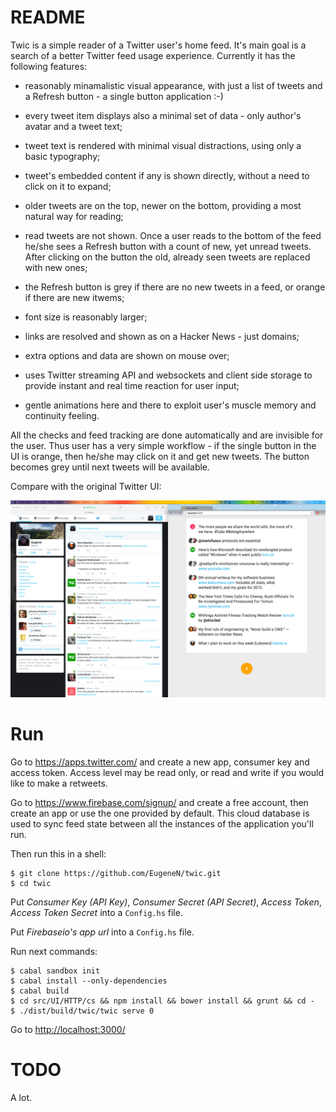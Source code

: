 # README #

Twic is a simple reader of a Twitter user's home feed. It's main goal is a search of a better Twitter feed usage experience. Currently it has the following features:

- reasonably minamalistic visual appearance, with just a list of tweets and a Refresh button - a single button application :-)

- every tweet item displays also a minimal set of data - only author's avatar and a tweet text;

- tweet text is rendered with minimal visual distractions, using only a basic typography;

- tweet's embedded content if any is shown directly, without a need to click on it to expand;

- older tweets are on the top, newer on the bottom, providing a most natural way for reading;

- read tweets are not shown. Once a user reads to the bottom of the feed he/she sees a Refresh button with a count of new, yet unread tweets. After clicking on the button the old, already seen tweets are replaced with new ones;

- the Refresh button is grey if there are no new tweets in a feed, or orange if there are new itwems;

- font size is reasonably larger;

- links are resolved and shown as on a Hacker News - just domains;

- extra options and data are shown on mouse over;

- uses Twitter streaming API and websockets and client side storage to provide instant and real time reaction for user input;

- gentle animations here and there to exploit user's muscle memory and continuity feeling.

All the checks and feed tracking are done automatically and are invisible for the user. Thus user has a very simple workflow - if the single button in the UI is orange, then he/she may click on it and get new tweets. The button becomes grey until next tweets will be available.

Compare with the original Twitter UI:

<img src="res/compare.png" style="width: 600px;"/>

# Run

Go to https://apps.twitter.com/ and create a new app, consumer key and access token. Access level may be read only, or read and write if you would like to make a retweets.

Go to https://www.firebase.com/signup/ and create a free account, then create an app or use the one provided by default. This cloud database is used to sync feed state between all the instances of the application you'll run.

Then run this in a shell:

```
$ git clone https://github.com/EugeneN/twic.git
$ cd twic
```
Put *Consumer Key (API Key)*, *Consumer Secret (API Secret)*, *Access Token*, *Access Token Secret* into a `Config.hs` file.

Put *Firebaseio's app url* into a `Config.hs` file.

Run next commands:

```
$ cabal sandbox init
$ cabal install --only-dependencies
$ cabal build
$ cd src/UI/HTTP/cs && npm install && bower install && grunt && cd -
$ ./dist/build/twic/twic serve 0
```
Go to [http://localhost:3000/](http://localhost:3000/)

# TODO

A lot.
